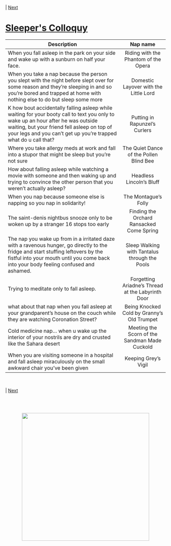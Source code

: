 | [Next ](./Naps2.md)

# [Sleeper's Colloquy](../Naps/naps.md)

|Description| Nap name|
------------|:----------:
|When you fall asleep in the park on your side and wake up with a sunburn on half your face.| Riding with the Phantom of the Opera|
| When you take a nap because the person you slept with the night before slept over for some reason and they’re sleeping in and so you’re bored and trapped at home with nothing else to do but sleep some more | Domestic Layover with the Little Lord|
| K how bout accidentally falling asleep while waiting for your booty call to text you only to wake up an hour after he was outside waiting, but your friend fell asleep on top of your legs and you can’t get up you’re trapped what do u call that? | Putting in Rapunzel’s Curlers|
|Where you take allergy meds at work and fall into a stupor that might be sleep but you’re not sure|The Quiet Dance of the Pollen Blind Bee|
|How about falling asleep while watching a movie with someone and then waking up and trying to convince the other person that you weren’t actually asleep?|Headless Lincoln’s Bluff|
|When you nap because someone else is napping so you nap in solidarity!|The Montague’s Folly|
|The saint-denis nightbus snooze only to be woken up by a stranger 16 stops too early|Finding the Orchard Ransacked Come Spring|
|The nap you wake up from in a irritated daze with a ravenous hunger, go directly to the fridge and start stuffing leftovers by the fistful into your mouth until you come back into your body feeling confused and ashamed.|Sleep Walking with Tantalus through the Pools|
|Trying to meditate only to fall asleep.|Forgetting Ariadne’s Thread at the Labyrinth Door|
|what about that nap when you fall asleep at your grandparent’s house on the couch while they are watching Coronation Street?|Being Knocked Cold by Granny’s Old Trumpet|
|Cold medicine nap… when u wake up the interior of your nostrils are dry and crusted like the Sahara desert|Meeting the Scorn of the Sandman Made Cuckold|
|When you are visiting someone in a hospital and fall asleep miraculously on the small awkward chair you’ve been given|Keeping Grey’s Vigil|

<br>

| [Next ](./Naps2.md)

<br> <br>

<img src="https://trvscnnn.github.io/portfolio/Naps/napassets/nap4.png" width="400" height="400" style="display: block; margin: 0 auto" />
